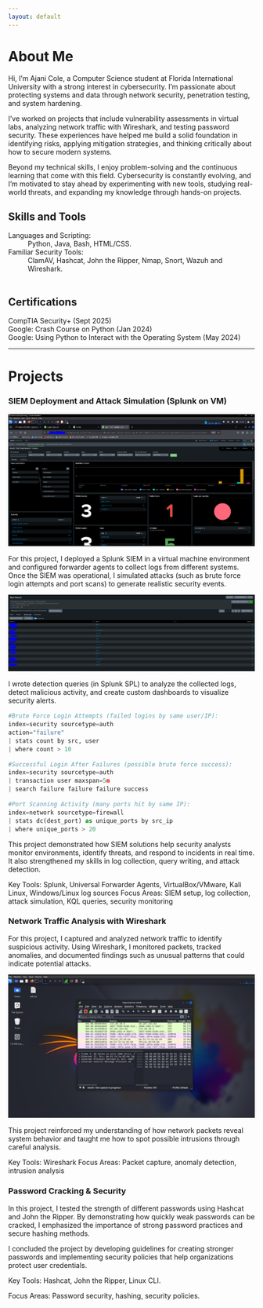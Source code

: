 ```yaml
---
layout: default
---
```


# About Me

Hi, I’m Ajani Cole, a Computer Science student at Florida International University with a strong interest in cybersecurity. I’m passionate about protecting systems and data through network security, penetration testing, and system hardening.

I’ve worked on projects that include vulnerability assessments in virtual labs, analyzing network traffic with Wireshark, and testing password security. These experiences have helped me build a solid foundation in identifying risks, applying mitigation strategies, and thinking critically about how to secure modern systems.

Beyond my technical skills, I enjoy problem-solving and the continuous learning that come with this field. Cybersecurity is constantly evolving, and I’m motivated to stay ahead by experimenting with new tools, studying real-world threats, and expanding my knowledge through hands-on projects.
<br>

## Skills and Tools
<dt>Languages and Scripting:</dt>
<dd>Python, Java, Bash, HTML/CSS.</dd>
<dt>Familiar Security Tools:</dt>
<dd>ClamAV, Hashcat, John the Ripper, Nmap, Snort, Wazuh and Wireshark.</dd>
<br>

## Certifications
CompTIA Security+ (Sept 2025)<br> 
Google: Crash Course on Python (Jan 2024)<br>
Google: Using Python to Interact with the Operating System (May 2024)
<br>

_________________________________________________


# Projects

### SIEM Deployment and Attack Simulation (Splunk on VM)
<img src="images/splunk_dashboard.PNG" alt="Project Screenshot" width="600">

For this project, I deployed a Splunk SIEM in a virtual machine environment and configured forwarder agents to collect logs from different systems. Once the SIEM was operational, I simulated attacks (such as brute force login attempts and port scans) to generate realistic security events.

<img src="images/plunk_search.PNG" alt="Project Screenshot" width="600">

I wrote detection queries (in Splunk SPL) to analyze the collected logs, detect malicious activity, and create custom dashboards to visualize security alerts.

```py
#Brute Force Login Attempts (failed logins by same user/IP):
index=security sourcetype=auth 
action="failure" 
| stats count by src, user 
| where count > 10

```
```py
#Successful Login After Failures (possible brute force success):
index=security sourcetype=auth 
| transaction user maxspan=5m 
| search failure failure failure success
```

```py
#Port Scanning Activity (many ports hit by same IP):
index=network sourcetype=firewall 
| stats dc(dest_port) as unique_ports by src_ip 
| where unique_ports > 20
```

This project demonstrated how SIEM solutions help security analysts monitor environments, identify threats, and respond to incidents in real time. It also strengthened my skills in log collection, query writing, and attack detection.

Key Tools: Splunk, Universal Forwarder Agents, VirtualBox/VMware, Kali Linux, Windows/Linux log sources
Focus Areas: SIEM setup, log collection, attack simulation, KQL queries, security monitoring


### Network Traffic Analysis with Wireshark

For this project, I captured and analyzed network traffic to identify suspicious activity. Using Wireshark, I monitored packets, tracked anomalies, and documented findings such as unusual patterns that could indicate potential attacks.

<img src="images/wireshark.PNG" alt="Project Screenshot" width="600">

This project reinforced my understanding of how network packets reveal system behavior and taught me how to spot possible intrusions through careful analysis.

Key Tools: Wireshark
Focus Areas: Packet capture, anomaly detection, intrusion analysis

### Password Cracking & Security

In this project, I tested the strength of different passwords using Hashcat and John the Ripper. By demonstrating how quickly weak passwords can be cracked, I emphasized the importance of strong password practices and secure hashing methods.

I concluded the project by developing guidelines for creating stronger passwords and implementing security policies that help organizations protect user credentials.

Key Tools: Hashcat, John the Ripper, Linux CLI.

Focus Areas: Password security, hashing, security policies.
